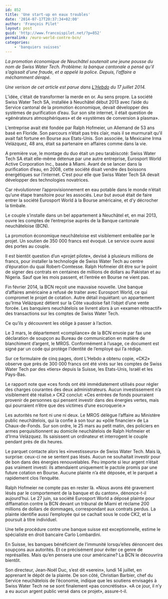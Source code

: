 ```yaml
---
id: 852
title: 'Une start-up en eaux troubles'
date: '2014-07-17T20:37:34+02:00'
author: 'François Pilet'
layout: post
guid: 'http://www.francoispilet.net/?p=852'
permalink: /euro-world-contre-bcn/
categories:
    - 'banquiers suisses'
---
```


*La promotion économique de Neuchâtel soutenait une jeune pousse du nom de Swiss Water Tech. Problème: la banque cantonale a pensé qu’il s’agissait d’une fraude, et a appelé la police. Depuis, l’affaire a méchamment dérapé.*

*Une verison de cet article est parue dans [L’Hebdo](http://www.hebdo.ch/) du 17 juillet 2014.*

L’idée, c’était de transformer la merde en or. Au sens propre. La société Swiss Water Tech SA, installée à Neuchâtel début 2013 avec l’aide du Service cantonal de la promotion économique, devait développer des systèmes de purification d’eau. Sur son site internet, il était question de «générateurs atmosphériques» et de «systèmes de conversion à plasma».

L’entreprise avait été fondée par Ralph Hofmeier, un Allemand de 53 ans basé en Floride. Son parcours n’était pas très clair, mais il se murmurait qu’il avait fait fortune en Bourse aux Etats-Unis. Son associée, la Mexicaine Irma Velázquez, 48 ans, était sa partenaire en affaires comme dans la vie.

A première vue, le montage du duo était un peu tarabiscoté: Swiss Water Tech SA était elle-même détenue par une autre entreprise, Eurosport World Active Corporation Inc., basée à Miami. Avant de se lancer dans la purification d’eau, en 2008, cette société disait vendre des boissons énergétiques sur l’internet. C’est pour elle que Swiss Water Tech SA devait développer des technologies novatrices.

Car révolutionner l’approvisionnement en eau potable dans le monde n’était qu’une étape transitoire pour les associés. Leur but avoué était de faire entrer la société Eurosport World à la Bourse américaine, et d’y décrocher la timbale.

Le couple s’installe dans un bel appartement à Neuchâtel et, en mai 2013, ouvre les comptes de l’entreprise auprès de la Banque cantonale neuchâteloise (BCN).

La promotion économique neuchâteloise est visiblement emballée par le projet. Un soutien de 350 000 francs est évoqué. Le service ouvre aussi des portes au couple.

Il est bientôt question d’un «projet pilote», devisé à plusieurs millions de francs, pour installer la technologie de Swiss Water Tech au centre d’épuration du quai Robert-Comtesse. Ralph Hofmeier dit être sur le point de signer des contrats en centaines de millions de dollars au Pakistan et au Nigeria. Sauf que les mois passent, et l’entrée en Bourse ne vient pas.

Fin février 2014, la BCN reçoit une mauvaise nouvelle. Une banque d’affaires américaine a refusé de traiter avec Eurosport World, ce qui compromet le projet de cotation. Autre détail inquiétant: un appartement qu’Irma Velázquez détient sur la Côte vaudoise fait l’objet d’une vente forcée. Les banquiers neuchâtelois se livrent alors à un «examen rétroactif» des transactions sur les comptes de Swiss Water Tech.

Ce qu’ils y découvrent les oblige à passer à l’action.

Le 3 mars, le département «compliance» de la BCN envoie par fax une déclaration de soupçon au Bureau de communication en matière de blanchiment d’argent, le MROS. Conformément à l’usage, ce document est signé par un code qui protège l’identité de l’employé qui l’a rédigé.

Sur ce formulaire de cinq pages, dont L’Hebdo a obtenu copie, «CK2» observe que près de 300 000 francs ont été virés sur les comptes de Swiss Water Tech par des «tiers» depuis la Suisse, les Etats-Unis, Israël et les Pays-Bas.

Le rapport note que «ces fonds ont été immédiatement utilisés pour régler des charges courantes des deux administrateurs. Aucun investissement n’a visiblement été réalisé.» CK2 conclut: «Ces entrées de fonds pourraient provenir de personnes qui pensent investir dans des énergies vertes, mais qui pourraient n’être que des victimes d’une escroquerie.»

Les autorités ne font ni une ni deux. Le MROS délègue l’affaire au Ministère public neuchâtelois, qui la confie à son tour au «pôle financier» de La Chaux-de-Fonds. Sur son ordre, le 25 mars au petit matin, des policiers en armes perquisitionnent au domicile neuchâtelois de Ralph Hofmeier et d’Irma Velázquez. Ils saisissent un ordinateur et interrogent le couple pendant près de dix heures.

Le parquet contacte alors les «investisseurs» de Swiss Water Tech. Mais là, surprise: ceux-ci ne se sentent pas lésés. Aucun ne souhaitait investir pour de bon dans des énergies renouvelables. Peu importe si leur argent n’était pas vraiment investi: ils attendaient uniquement le pactole promis par une future cotation en Bourse. Aucune plainte n’a été déposée, et le parquet a rapidement clos l’enquête.

Ralph Hofmeier ne compte pas en rester là. «Nous avons été gravement lésés par le comportement de la banque et du canton», dénonce-t-il aujourd’hui. Le 27 juin, sa société Eurosport World a déposé plainte pour diffamation contre la BCN devant un tribunal de Miami et réclame 200 millions de dollars de dommages, correspondant aux contrats perdus. La plainte identifie aussi l’employée qui se cachait sous le code CK2, et la poursuit à titre individuel.

Une telle procédure contre une banque suisse est exceptionnelle, estime le spécialiste en droit bancaire Carlo Lombardini.

En Suisse, les banques bénéficient de l’immunité lorsqu’elles dénoncent des soupçons aux autorités. Et ce précisément pour éviter ce genre de représailles. Mais qu’en pensera une cour américaine? La BCN le découvrira bientôt.

Son directeur, Jean-Noël Duc, s’est dit «serein», lundi 14 juillet, en apprenant le dépôt de la plainte. De son côté, Christian Barbier, chef du Service neuchâtelois de l’économie, indique que les soutiens envisagés à Swiss Water Tech ne se sont finalement «pas concrétisés». «A ce jour, il n’y a eu aucun argent public versé dans ce projet», assure-t-il.